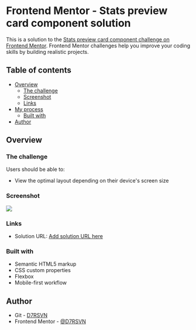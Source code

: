 # Frontend Mentor - Stats preview card component solution

This is a solution to the [Stats preview card component challenge on Frontend Mentor](https://www.frontendmentor.io/challenges/stats-preview-card-component-8JqbgoU62). Frontend Mentor challenges help you improve your coding skills by building realistic projects. 

## Table of contents

- [Overview](#overview)
  - [The challenge](#the-challenge)
  - [Screenshot](#screenshot)
  - [Links](#links)
- [My process](#my-process)
  - [Built with](#built-with)
- [Author](#author)


## Overview

### The challenge

Users should be able to:

- View the optimal layout depending on their device's screen size

### Screenshot

![](./screenshot.jpg)

<a href="./sreenshoot.jpg"></a>

### Links

- Solution URL: [Add solution URL here](https://github.com/D7RSVN/stats-preview-card-component)

### Built with

- Semantic HTML5 markup
- CSS custom properties
- Flexbox
- Mobile-first workflow


## Author

- Git - [D7RSVN](https://github.com/D7RSVN)
- Frontend Mentor - [@D7RSVN](https://www.frontendmentor.io/profile/D7RSVN)

